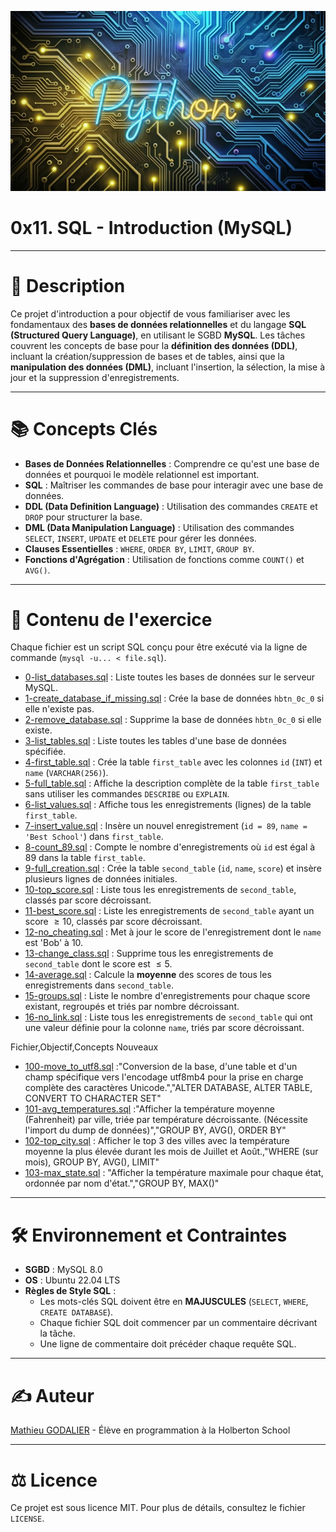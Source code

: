 <p align="center"\>
<img src="https://github.com/Mathieu7483/Aiko78-Photgraphy/blob/main/img/python%20n%C3%A9eon%20carte%20%C3%A9l%C3%A9ctronique.png"\>
</p\>

# 0x11. SQL - Introduction (MySQL)

-----

# 📝 **Description**

Ce projet d'introduction a pour objectif de vous familiariser avec les fondamentaux des **bases de données relationnelles** et du langage **SQL (Structured Query Language)**, en utilisant le SGBD **MySQL**. Les tâches couvrent les concepts de base pour la **définition des données (DDL)**, incluant la création/suppression de bases et de tables, ainsi que la **manipulation des données (DML)**, incluant l'insertion, la sélection, la mise à jour et la suppression d'enregistrements.

-----

# 📚 **Concepts Clés**

  * **Bases de Données Relationnelles** : Comprendre ce qu'est une base de données et pourquoi le modèle relationnel est important.
  * **SQL** : Maîtriser les commandes de base pour interagir avec une base de données.
  * **DDL (Data Definition Language)** : Utilisation des commandes `CREATE` et `DROP` pour structurer la base.
  * **DML (Data Manipulation Language)** : Utilisation des commandes `SELECT`, `INSERT`, `UPDATE` et `DELETE` pour gérer les données.
  * **Clauses Essentielles** : `WHERE`, `ORDER BY`, `LIMIT`, `GROUP BY`.
  * **Fonctions d'Agrégation** : Utilisation de fonctions comme `COUNT()` et `AVG()`.

-----

# 📂 **Contenu de l'exercice**

Chaque fichier est un script SQL conçu pour être exécuté via la ligne de commande (`mysql -u... < file.sql`).

  * [0-list_databases.sql](https://github.com/Mathieu7483/holbertonschool-higher_level_programming/blob/main/SQL_introduction/0-list_databases.sql) : Liste toutes les bases de données sur le serveur MySQL.
  * [1-create_database_if_missing.sql](https://github.com/Mathieu7483/holbertonschool-higher_level_programming/blob/main/SQL_introduction/1-create_database_if_missing.sql) : Crée la base de données `hbtn_0c_0` si elle n'existe pas.
  * [2-remove_database.sql](https://github.com/Mathieu7483/holbertonschool-higher_level_programming/blob/main/SQL_introduction/2-remove_database.sql) : Supprime la base de données `hbtn_0c_0` si elle existe.
  * [3-list_tables.sql](https://github.com/Mathieu7483/holbertonschool-higher_level_programming/blob/main/SQL_introduction/3-list_tables.sql) : Liste toutes les tables d'une base de données spécifiée.
  * [4-first_table.sql](https://github.com/Mathieu7483/holbertonschool-higher_level_programming/blob/main/SQL_introduction/4-first_table.sql) : Crée la table `first_table` avec les colonnes `id` (`INT`) et `name` (`VARCHAR(256)`).
  * [5-full_table.sql](https://github.com/Mathieu7483/holbertonschool-higher_level_programming/blob/main/SQL_introduction/5-full_table.sql) : Affiche la description complète de la table `first_table` sans utiliser les commandes `DESCRIBE` ou `EXPLAIN`.
  * [6-list_values.sql](https://github.com/Mathieu7483/holbertonschool-higher_level_programming/blob/main/SQL_introduction/6-list_values.sql) : Affiche tous les enregistrements (lignes) de la table `first_table`.
  * [7-insert_value.sql](https://github.com/Mathieu7483/holbertonschool-higher_level_programming/blob/main/SQL_introduction/7-insert_value.sql) : Insère un nouvel enregistrement (`id = 89`, `name = 'Best School'`) dans `first_table`.
  * [8-count_89.sql](https://github.com/Mathieu7483/holbertonschool-higher_level_programming/blob/main/SQL_introduction/8-count_89.sql) : Compte le nombre d'enregistrements où `id` est égal à 89 dans la table `first_table`.
  * [9-full_creation.sql](https://github.com/Mathieu7483/holbertonschool-higher_level_programming/blob/main/SQL_introduction/9-full_creation.sql) : Crée la table `second_table` (`id`, `name`, `score`) et insère plusieurs lignes de données initiales.
  * [10-top_score.sql](https://github.com/Mathieu7483/holbertonschool-higher_level_programming/blob/main/SQL_introduction/10-top_score.sql) : Liste tous les enregistrements de `second_table`, classés par score décroissant.
  * [11-best_score.sql](https://github.com/Mathieu7483/holbertonschool-higher_level_programming/blob/main/SQL_introduction/11-best_score.sql) : Liste les enregistrements de `second_table` ayant un score $\ge 10$, classés par score décroissant.
  * [12-no_cheating.sql](https://github.com/Mathieu7483/holbertonschool-higher_level_programming/blob/main/SQL_introduction/12-no_cheating.sql) : Met à jour le score de l'enregistrement dont le `name` est 'Bob' à 10.
  * [13-change_class.sql](https://github.com/Mathieu7483/holbertonschool-higher_level_programming/blob/main/SQL_introduction/13-change_class.sql) : Supprime tous les enregistrements de `second_table` dont le score est $\le 5$.
  * [14-average.sql](https://github.com/Mathieu7483/holbertonschool-higher_level_programming/blob/main/SQL_introduction/14-average.sql) : Calcule la **moyenne** des scores de tous les enregistrements dans `second_table`.
  * [15-groups.sql](https://github.com/Mathieu7483/holbertonschool-higher_level_programming/blob/main/SQL_introduction/15-groups.sql) : Liste le nombre d'enregistrements pour chaque score existant, regroupés et triés par nombre décroissant.
  * [16-no_link.sql](https://github.com/Mathieu7483/holbertonschool-higher_level_programming/blob/main/SQL_introduction/16-no_link.sql) : Liste tous les enregistrements de `second_table` qui ont une valeur définie pour la colonne `name`, triés par score décroissant.


Fichier,Objectif,Concepts Nouveaux
* [100-move_to_utf8.sql](https://github.com/Mathieu7483/holbertonschool-higher_level_programming/blob/main/SQL_introduction/100-move_to_utf8.sql) :"Conversion de la base, d'une table et d'un champ spécifique vers l'encodage utf8mb4 pour la prise en charge complète des caractères Unicode.","ALTER DATABASE, ALTER TABLE, CONVERT TO CHARACTER SET"
* [101-avg_temperatures.sql](https://github.com/Mathieu7483/holbertonschool-higher_level_programming/blob/main/SQL_introduction/101-avg_temperatures.sql) :"Afficher la température moyenne (Fahrenheit) par ville, triée par température décroissante. (Nécessite l'import du dump de données)","GROUP BY, AVG(), ORDER BY"
* [102-top_city.sql](https://github.com/Mathieu7483/holbertonschool-higher_level_programming/blob/main/SQL_introduction/102-top_city.sql) : Afficher le top 3 des villes avec la température moyenne la plus élevée durant les mois de Juillet et Août.,"WHERE (sur mois), GROUP BY, AVG(), LIMIT"
* [103-max_state.sql](https://github.com/Mathieu7483/holbertonschool-higher_level_programming/blob/main/SQL_introduction/103-max_state.sql) : "Afficher la température maximale pour chaque état, ordonnée par nom d'état.","GROUP BY, MAX()"
-----

# 🛠️ **Environnement et Contraintes**

  * **SGBD** : MySQL 8.0
  * **OS** : Ubuntu 22.04 LTS
  * **Règles de Style SQL** :
      * Les mots-clés SQL doivent être en **MAJUSCULES** (`SELECT`, `WHERE`, `CREATE DATABASE`).
      * Chaque fichier SQL doit commencer par un commentaire décrivant la tâche.
      * Une ligne de commentaire doit précéder chaque requête SQL.

-----

# ✍️ **Auteur**

[Mathieu GODALIER](https://github.com/Mathieu7483) - Élève en programmation à la Holberton School

-----

# ⚖️ **Licence**

Ce projet est sous licence MIT. Pour plus de détails, consultez le fichier `LICENSE`.
